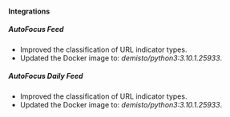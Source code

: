 
#### Integrations
##### AutoFocus Feed
- Improved the classification of URL indicator types.
- Updated the Docker image to: *demisto/python3:3.10.1.25933*.
##### AutoFocus Daily Feed
- Improved the classification of URL indicator types.
- Updated the Docker image to: *demisto/python3:3.10.1.25933*.

